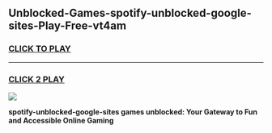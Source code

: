 
## Unblocked-Games-spotify-unblocked-google-sites-Play-Free-vt4am
<h3>
<a href="https://premium76.site?title=spotify-unblocked-google-sites&ref=23A">CLICK TO PLAY</a></h3>
<hr>

<h3>
<a href="https://premium76.site?title=spotify-unblocked-google-sites&ref=23A">CLICK 2 PLAY</a>
  
</h3>

<a href="https://premium76.site?title=spotify-unblocked-google-sites&ref=23A"><img src="https://clearcache.store/games.png"></a>


**spotify-unblocked-google-sites games unblocked: Your Gateway to Fun and Accessible Online Gaming**
